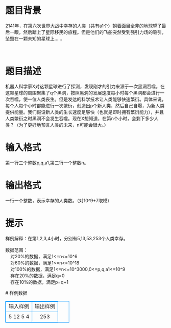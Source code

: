 # 

 
 # 题目背景 
<p>2141年，在第六次世界大战中幸存的人类（共有a1个）朝着面目全非的地球望了最后一眼，然后踏上了星际移民的旅程。但是他们的飞船突然受到强引力场的吸引，坠毁在一颗未知的星球上&hellip;&hellip;</p>

<p>&nbsp;</p> 

 
 # 题目描述 
<p>机器人科学家X对这颗星球进行了探测，发现刚才的引力来源于一次黑洞吞噬。在这颗星球的周围聚集了q个黑洞，按照黑洞的发展速度每小时每个黑洞都会进行一次吞噬，使一位人类丧生。但是发达的科学技术让人类能够快速繁衍。具体来说，每个人每个小时都能进行一次繁衍，创造出p个新人类，然后自己自爆，为新人类提供能量。我们假设新人类的生长速度足够快（也就是即时拥有繁衍能力），并且人类繁衍之时黑洞不会发生吞噬。现在X想知道，在第n个小时，会剩下多少人类？（为了更好地预言人类的未来，n可能会很大。）</p> 

 
 # 输入格式 
<p>第一行三个整数p,q,a1,第二行一个整数n。</p> 

 
 # 输出格式 
<p>一行一个整数，表示幸存的人类数。（对10^9+7取模）</p> 

 
 # 提示 
<p><span style="line-height: 1.6em;">样例解释：</span><span style="line-height: 1.6em;">在第1,2,3,4小时，分别有5,13,53,253个人类幸存。</span></p>

<p>数据范围：<br />
&nbsp;&nbsp;&nbsp;&nbsp;对20%的数据，满足1&lt;=n&lt;=10^6<br />
&nbsp;&nbsp;&nbsp;&nbsp;对60%的数据，满足1&lt;=n&lt;=10^18<br />
&nbsp;&nbsp;&nbsp;&nbsp;对100%的数据，满足1&lt;=n&lt;=10^3000,0&lt;=p,q,a1&lt;=10^9<br />
&nbsp;&nbsp;&nbsp;&nbsp;存在20%的数据，满足q=0<br />
&nbsp;&nbsp;&nbsp;&nbsp;存在10%的数据，满足p=q+1</p> 
# 样例数据
<style>
        table,table tr th, table tr td { border:1px solid #0094ff; }
        table { width: 200px; min-height: 25px; line-height: 25px; text-align: center; border-collapse: collapse;}   
    </style>
<table>
	<tr>
		<td>输入样例</td>
		<td>输出样例</td>
	</tr>
<tr><td>5 12 5
4</td><td>253</td></tr></table>
